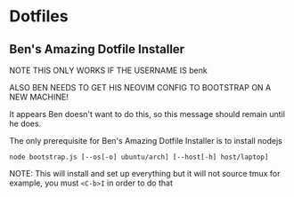 # Dotfiles

## Ben's Amazing Dotfile Installer

NOTE THIS ONLY WORKS IF THE USERNAME IS benk

ALSO BEN NEEDS TO GET HIS NEOVIM CONFIG TO BOOTSTRAP ON A NEW MACHINE! 

It appears Ben doesn't want to do this, so this message should remain until he does. 

The only prerequisite for Ben's Amazing Dotfile Installer is to install nodejs

`node bootstrap.js [--os[-o] ubuntu/arch] [--host[-h] host/laptop]`

NOTE: This will install and set up everything but it will not source tmux for example, you must `<C-b>I` in order to do that

